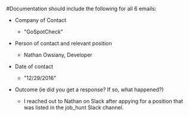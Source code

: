 #Documentation should include the following for all 6 emails:

* Company of Contact
  * "GoSpotCheck"

* Person of contact and relevant position
  * Nathan Owsiany, Developer

* Date of contact
  * "12/29/2016"

* Outcome (ie did you get a response? If so, what happened?)

  * I reached out to Nathan on Slack after appying for a position that was listed in the job_hunt Slack channel. 
